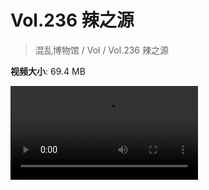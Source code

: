 # Vol.236 辣之源

> 混乱博物馆 / Vol / Vol.236 辣之源

**视频大小**: 69.4 MB

<div class="video"><video src="https://file.hsyhx.top/video/236.mp4" controls preload>🤔 您的浏览器不支持 video 标签</video></div>